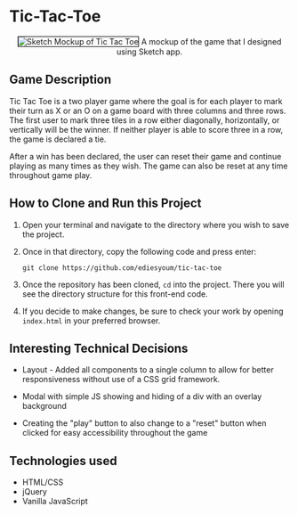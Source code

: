 # Tic-Tac-Toe

<p align="center">
    <img src="http://i.imgur.com/h5ERPyc.png" style="border: solid black 1px;" title="Sketch Mockup of Tic Tac Toe" alt="Sketch Mockup of Tic Tac Toe" />
    A mockup of the game that I designed using Sketch app.

</p>

## Game Description

Tic Tac Toe is a two player game where the goal is for each player to mark their turn as X or an O on a game board with three columns and three rows. The first user to mark three tiles in a row either diagonally, horizontally, or vertically will be the winner. If neither player is able to score three in a row, the game is declared a tie.

After a win has been declared, the user can reset their game and continue playing as many times as they wish. The game can also be reset at any time throughout game play.


## How to Clone and Run this Project

1. Open your terminal and navigate to the directory where you wish to save the project.

2. Once in that directory, copy the following code and press enter:

    `git clone https://github.com/ediesyoum/tic-tac-toe`

3. Once the repository has been cloned, `cd` into the project. There you will see the directory structure for this front-end code.

4. If you decide to make changes, be sure to check your work by opening `index.html` in your preferred browser.


## Interesting Technical Decisions

- Layout - Added all components to a single column to allow for better responsiveness without use of a CSS grid framework.

- Modal with simple JS showing and hiding of a div with an overlay background

- Creating the "play" button to also change to a "reset" button when clicked for easy accessibility throughout the game


## Technologies used

- HTML/CSS
- jQuery
- Vanilla JavaScript
